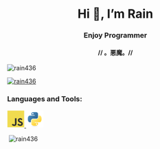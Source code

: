 <h1 align="center">Hi 👋, I’m Rain</h1>
<h3 align="center">Enjoy Programmer</h3>
<h4 align="center">// 。悪魔。//</h4>

<p align="left"> <img src="https://komarev.com/ghpvc/?username=rain436&label=Profile%20views&color=0e75b6&style=flat" alt="rain436" /> </p>

<p align="left"> <a href="https://github.com/ryo-ma/github-profile-trophy"><img src="https://github-profile-trophy.vercel.app/?username=rain436" alt="rain436" /></a> </p>

<p align="left">
</p>

<h3 align="left">Languages and Tools:</h3>
<p align="left"> <a href="https://developer.mozilla.org/en-US/docs/Web/JavaScript" target="_blank" rel="noreferrer"> <img src="https://raw.githubusercontent.com/devicons/devicon/master/icons/javascript/javascript-original.svg" alt="javascript" width="40" height="40"/> </a> <a href="https://www.python.org" target="_blank" rel="noreferrer"> <img src="https://raw.githubusercontent.com/devicons/devicon/master/icons/python/python-original.svg" alt="python" width="40" height="40"/> </a> </p>

<p>&nbsp;<img align="center" src="https://github-readme-stats.vercel.app/api?username=rain436&show_icons=true&locale=en" alt="rain436" /></p>
